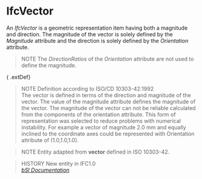 IfcVector
=========
An _IfcVector_ is a geometric representation item having both a magnitude and
direction. The magnitude of the vector is solely defined by the _Magnitude_
attribute and the direction is solely defined by the _Orientation_ attribute.  
  
> NOTE  The _DirectionRatios_ of the _Orientation_ attribute are not used to
> define the magnitude.  
  
{ .extDef}  
> NOTE  Definition according to ISO/CD 10303-42:1992  
> The vector is defined in terms of the direction and magnitude of the vector.
> The value of the magnitude attribute defines the magnitude of the vector.
> The magnitude of the vector can not be reliable calculated from the
> components of the orientation attribute. This form of representation was
> selected to reduce problems with numerical instability. For example a vector
> of magnitude 2.0 mm and equally inclined to the coordinate axes could be
> represented with Orientation attribute of (1.0,1.0,1.0).  
  
> NOTE  Entity adapted from **vector** defined in ISO 10303-42.  
  
> HISTORY  New entity in IFC1.0  
[ _bSI
Documentation_](https://standards.buildingsmart.org/IFC/DEV/IFC4_2/FINAL/HTML/schema/ifcgeometryresource/lexical/ifcvector.htm)


